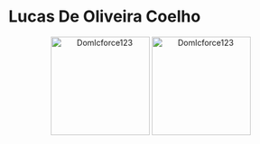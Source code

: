# Lucas De Oliveira Coelho

<p align="center">
  <span>
    <img src="https://github-readme-stats.vercel.app/api?username=Domlcforce123&show_icons=true" alt="Domlcforce123" height=175 />
  </span>
  <span>
    <img src="https://github-readme-stats.vercel.app/api/top-langs?username=Domlcforce123&layout=compact&show_icons=true" alt="Domlcforce123" height=175 />
  </span>
</p>
